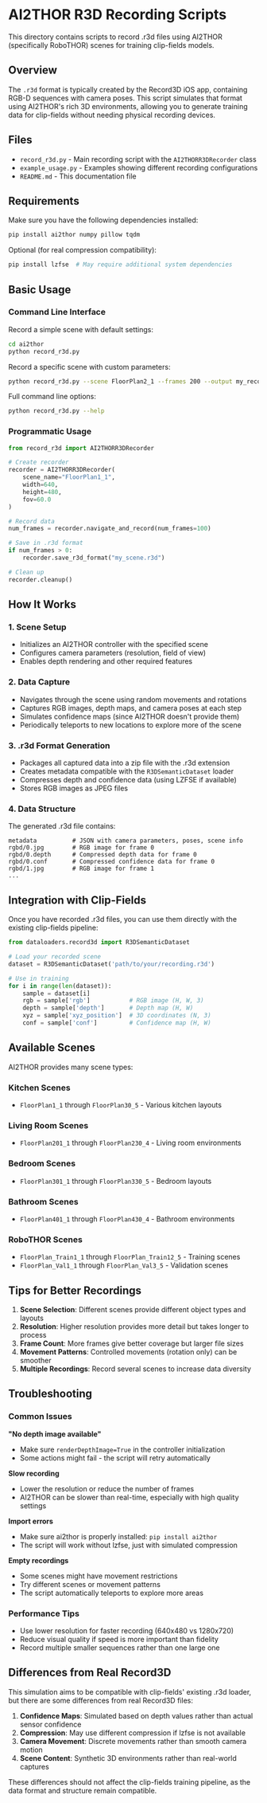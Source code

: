 # AI2THOR R3D Recording Scripts

This directory contains scripts to record .r3d files using AI2THOR (specifically RoboTHOR) scenes for training clip-fields models.

## Overview

The `.r3d` format is typically created by the Record3D iOS app, containing RGB-D sequences with camera poses. This script simulates that format using AI2THOR's rich 3D environments, allowing you to generate training data for clip-fields without needing physical recording devices.

## Files

- `record_r3d.py` - Main recording script with the `AI2THORR3DRecorder` class
- `example_usage.py` - Examples showing different recording configurations
- `README.md` - This documentation file

## Requirements

Make sure you have the following dependencies installed:

```bash
pip install ai2thor numpy pillow tqdm
```

Optional (for real compression compatibility):
```bash
pip install lzfse  # May require additional system dependencies
```

## Basic Usage

### Command Line Interface

Record a simple scene with default settings:
```bash
cd ai2thor
python record_r3d.py
```

Record a specific scene with custom parameters:
```bash
python record_r3d.py --scene FloorPlan2_1 --frames 200 --output my_recording.r3d
```

Full command line options:
```bash
python record_r3d.py --help
```

### Programmatic Usage

```python
from record_r3d import AI2THORR3DRecorder

# Create recorder
recorder = AI2THORR3DRecorder(
    scene_name="FloorPlan1_1",
    width=640,
    height=480,
    fov=60.0
)

# Record data
num_frames = recorder.navigate_and_record(num_frames=100)

# Save in .r3d format
if num_frames > 0:
    recorder.save_r3d_format("my_scene.r3d")

# Clean up
recorder.cleanup()
```

## How It Works

### 1. Scene Setup
- Initializes an AI2THOR controller with the specified scene
- Configures camera parameters (resolution, field of view)
- Enables depth rendering and other required features

### 2. Data Capture
- Navigates through the scene using random movements and rotations
- Captures RGB images, depth maps, and camera poses at each step
- Simulates confidence maps (since AI2THOR doesn't provide them)
- Periodically teleports to new locations to explore more of the scene

### 3. .r3d Format Generation
- Packages all captured data into a zip file with the .r3d extension
- Creates metadata compatible with the `R3DSemanticDataset` loader
- Compresses depth and confidence data (using LZFSE if available)
- Stores RGB images as JPEG files

### 4. Data Structure
The generated .r3d file contains:
```
metadata          # JSON with camera parameters, poses, scene info
rgbd/0.jpg        # RGB image for frame 0
rgbd/0.depth      # Compressed depth data for frame 0  
rgbd/0.conf       # Compressed confidence data for frame 0
rgbd/1.jpg        # RGB image for frame 1
...
```

## Integration with Clip-Fields

Once you have recorded .r3d files, you can use them directly with the existing clip-fields pipeline:

```python
from dataloaders.record3d import R3DSemanticDataset

# Load your recorded scene
dataset = R3DSemanticDataset('path/to/your/recording.r3d')

# Use in training
for i in range(len(dataset)):
    sample = dataset[i]
    rgb = sample['rgb']           # RGB image (H, W, 3)
    depth = sample['depth']       # Depth map (H, W)
    xyz = sample['xyz_position']  # 3D coordinates (N, 3) 
    conf = sample['conf']         # Confidence map (H, W)
```

## Available Scenes

AI2THOR provides many scene types:

### Kitchen Scenes
- `FloorPlan1_1` through `FloorPlan30_5` - Various kitchen layouts

### Living Room Scenes  
- `FloorPlan201_1` through `FloorPlan230_4` - Living room environments

### Bedroom Scenes
- `FloorPlan301_1` through `FloorPlan330_5` - Bedroom layouts

### Bathroom Scenes
- `FloorPlan401_1` through `FloorPlan430_4` - Bathroom environments

### RoboTHOR Scenes
- `FloorPlan_Train1_1` through `FloorPlan_Train12_5` - Training scenes
- `FloorPlan_Val1_1` through `FloorPlan_Val3_5` - Validation scenes

## Tips for Better Recordings

1. **Scene Selection**: Different scenes provide different object types and layouts
2. **Resolution**: Higher resolution provides more detail but takes longer to process
3. **Frame Count**: More frames give better coverage but larger file sizes
4. **Movement Patterns**: Controlled movements (rotation only) can be smoother
5. **Multiple Recordings**: Record several scenes to increase data diversity

## Troubleshooting

### Common Issues

**"No depth image available"**
- Make sure `renderDepthImage=True` in the controller initialization
- Some actions might fail - the script will retry automatically

**Slow recording**
- Lower the resolution or reduce the number of frames
- AI2THOR can be slower than real-time, especially with high quality settings

**Import errors**
- Make sure ai2thor is properly installed: `pip install ai2thor`
- The script will work without lzfse, just with simulated compression

**Empty recordings**
- Some scenes might have movement restrictions
- Try different scenes or movement patterns
- The script automatically teleports to explore more areas

### Performance Tips

- Use lower resolution for faster recording (640x480 vs 1280x720)
- Reduce visual quality if speed is more important than fidelity
- Record multiple smaller sequences rather than one large one

## Differences from Real Record3D

This simulation aims to be compatible with clip-fields' existing .r3d loader, but there are some differences from real Record3D files:

1. **Confidence Maps**: Simulated based on depth values rather than actual sensor confidence
2. **Compression**: May use different compression if lzfse is not available
3. **Camera Movement**: Discrete movements rather than smooth camera motion
4. **Scene Content**: Synthetic 3D environments rather than real-world captures

These differences should not affect the clip-fields training pipeline, as the data format and structure remain compatible. 